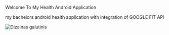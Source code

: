 Welcome To My Health Android Application

my bachelors android health application with integration of GOOGLE FIT API

![Dizainas galutinis](https://github.com/EnrikasVai/bakis/assets/135996448/7036751d-3112-4578-993f-4b69a3a07046)
